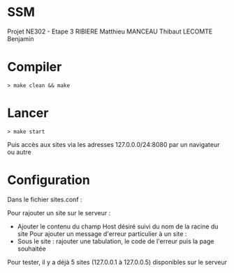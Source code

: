 # SSM
Projet NE302 - Etape 3
RIBIERE Matthieu
MANCEAU Thibaut
LECOMTE Benjamin

# Compiler
```
> make clean && make 
```

# Lancer
```
> make start
```
Puis accès aux sites via les adresses 127.0.0.0/24:8080 par un navigateur ou autre


# Configuration
Dans le fichier sites.conf :

Pour rajouter un site sur le serveur :
  - Ajouter le contenu du champ Host désiré suivi du nom de la racine du site
Pour ajouter un message d'erreur particulier à un site :
  - Sous le site : rajouter une tabulation, le code de l'erreur puis la page souhaitée

Pour tester, il y a déjà 5 sites (127.0.0.1 à 127.0.0.5) disponibles sur le serveur
